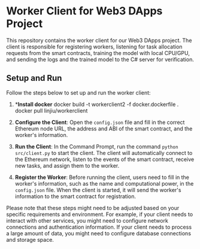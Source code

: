 # Worker Client for Web3 DApps Project

This repository contains the worker client for our Web3 DApps project. The client is responsible for registering workers, listening for task allocation requests from the smart contracts, training the model with local CPU/GPU, and sending the logs and the trained model to the C# server for verification.

## Setup and Run

Follow the steps below to set up and run the worker client:

1. ***Install docker**
docker build -t workerclient2 -f docker.dockerfile .
docker pull linjiu/workerclient 

2. **Configure the Client**: Open the `config.json` file and fill in the correct Ethereum node URL, the address and ABI of the smart contract, and the worker's information.

3. **Run the Client**: In the Command Prompt, run the command `python src/client.py` to start the client. The client will automatically connect to the Ethereum network, listen to the events of the smart contract, receive new tasks, and assign them to the worker.

4. **Register the Worker**: Before running the client, users need to fill in the worker's information, such as the name and computational power, in the `config.json` file. When the client is started, it will send the worker's information to the smart contract for registration.

Please note that these steps might need to be adjusted based on your specific requirements and environment. For example, if your client needs to interact with other services, you might need to configure network connections and authentication information. If your client needs to process a large amount of data, you might need to configure database connections and storage space.
